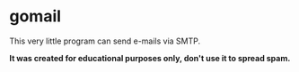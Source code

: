 
# gomail

This very little program can send e-mails via SMTP.

**It was created for educational purposes only, don't use it to spread spam.**


